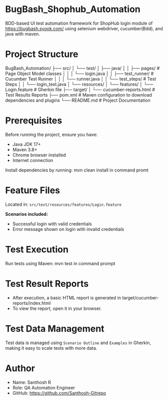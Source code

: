 # BugBash_Shophub_Automation
BDD-based UI test automation framework for ShopHub login module of https://bugbash.syook.com/ using selenium webdriver, cucumber(Bdd), and java with maven.

# Project Structure
BugBash_Automation/
├── src/
│   └── test/
│       ├── java/
│       │   ├── pages/              # Page Object Model classes
│       │   │   └── login.java
│       │   ├── test_runner/        # Cucumber Test Runner
│       │   │   └── runner.java
│       │   └── test_steps/         # Test Steps
│       │       └── login_test.java
│       └── resources/
│           └── features/
│               └── Login.feature   # Gherkin file
├── target/
│   └── cucumber-reports.html       # Test Results Reports
├── pom.xml                         # Maven configuration to download dependencies and plugins
└── README.md                       # Project Documentation

# Prerequisites

Before running the project, ensure you have:
- Java JDK 17+
- Maven 3.8+
- Chrome browser installed
- Internet connection

Install dependencies by running: mvn clean install in command promt

# Feature Files
Located in: `src/test/resources/features/Login.feature`

**Scenarios included:**
- Successful login with valid credentials
- Error message shown on login with invalid credentials

# Test Execution
Run tests using Maven: mvn test in command prompt

# Test Result Reports
- After execution, a basic HTML report is generated in target/cucumber-reports/index.html
- To view the report, open it in your browser.

# Test Data Management

Test data is managed using `Scenario Outline` and `Examples` in Gherkin, making it easy to scale tests with more data.

# Author

- Name: Santhosh R
- Role: QA Automation Engineer  
- GitHub: https://github.com/Santhosh-Gitrepo
